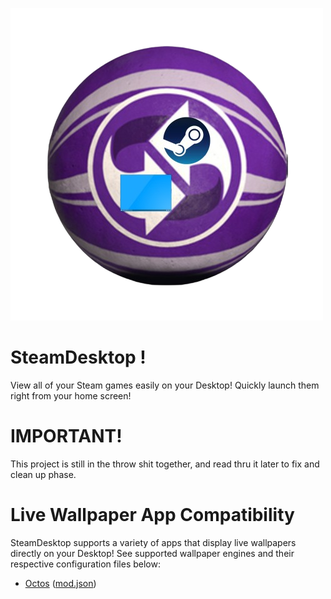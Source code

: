 [![SteamDesktop Logo](icon.png)](https://github.com/CentricGamer834/SteamDesktop)

# SteamDesktop !
View all of your Steam games easily on your Desktop!
Quickly launch them right from your home screen!

# IMPORTANT!
This project is still in the throw shit together, and read thru it later to fix and clean up phase.

# Live Wallpaper App Compatibility
SteamDesktop supports a variety of apps that display live wallpapers directly on your Desktop!
See supported wallpaper engines and their respective configuration files below:

- [Octos](https://github.com/underpig1/octos/) ([mod.json](/mod.json))